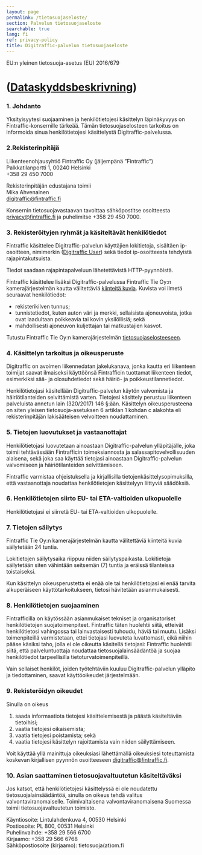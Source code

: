 ```yaml
---
layout: page
permalink: /tietosuojaseloste/
section: Palvelun tietosuojaseloste
searchable: true
lang: fi
ref: privacy-policy
title: Digitraffic-palvelun tietosuojaseloste
---
```


EU:n yleinen tietosuoja-asetus (EU) 2016/679

# ([Dataskyddsbeskrivning](https://www.digitraffic.fi/dataskyddsbeskrivning/))

### 1\. Johdanto

Yksityisyytesi suojaaminen ja henkilötietojesi käsittelyn läpinäkyvyys on Fintraffic-konsernille tärkeää. Tämän tietosuojaselosteen tarkoitus on informoida sinua henkilötietojesi käsittelystä Digitraffic-palvelussa. 

### 2\.Rekisterinpitäjä

Liikenteenohjausyhtiö Fintraffic Oy (jäljempänä ”Fintraffic”)<br/>
Palkkatilanportti 1, 00240 Helsinki<br/>
+358 29 450 7000<br/>

Rekisterinpitäjän edustajana toimii<br/>
Mika Ahvenainen<br/>
digitraffic@fintraffic.fi<br/>

Konsernin tietosuojavastaavan tavoittaa sähköpostitse osoitteesta privacy@fintraffic.fi ja puhelimitse +358 29 450 7000.

### 3\. Rekisteröityjen ryhmät ja käsiteltävät henkilötiedot

Fintraffic käsittelee Digitraffic-palvelun käyttäjien lokitietoja, sisältäen ip-osoitteen, nimimerkin ([Digitraffic User](https://www.digitraffic.fi/ohjeita/#digitraffic-user--otsikko)) sekä tiedot ip-osoitteesta tehdyistä rajapintakutsuista.

Tiedot saadaan rajapintapalveluun lähetettävistä HTTP-pyynnöistä.

Fintraffic käsittelee lisäksi Digitraffic-palvelussa Fintraffic Tie Oy:n kamerajärjestelmän kautta välitettäviä [kiinteitä kuvia](https://www.digitraffic.fi/tieliikenne/#kelikamerat). Kuvista voi ilmetä seuraavat henkilötiedot:
-	rekisterikilven tunnus;
-	tunnistetiedot, kuten auton väri ja merkki, sellaisista ajoneuvoista, jotka ovat laadultaan poikkeavia tai kovin yksilöllisiä; sekä
-	mahdollisesti ajoneuvon kuljettajan tai matkustajien kasvot.

Tutustu Fintraffic Tie Oy:n kamerajärjestelmän [tietosuojaselosteeseen](https://www.fintraffic.fi/fi/tie/tietosuoja).

### 4\. Käsittelyn tarkoitus ja oikeusperuste

Digitraffic on avoimen liikennedatan jakelukanava, jonka kautta eri liikenteen toimijat saavat ilmaiseksi käyttöönsä Fintrafficin tuottamat liikenteen tiedot, esimerkiksi sää- ja olosuhdetiedot sekä häiriö- ja poikkeustilannetiedot.

Henkilötietojasi käsitellään Digitraffic-palvelun käytön valvomista ja häiriötilanteiden selvittämistä varten. Tietojesi käsittely perustuu liikenteen palveluista annetun lain (320/2017) 146 §:ään. Käsittelyn oikeusperusteena on siten yleisen tietosuoja-asetuksen 6 artiklan 1 kohdan c alakohta eli rekisterinpitäjän lakisääteisen velvoitteen noudattaminen.

### 5\. Tietojen luovutukset ja vastaanottajat

Henkilötietojasi luovutetaan ainoastaan Digitraffic-palvelun ylläpitäjälle, joka toimii tehtävässään Fintrafficin toimeksiannosta ja salassapitovelvollisuuden alaisena, sekä joka saa käyttää tietojasi ainoastaan Digitraffic-palvelun valvomiseen ja häiriötilanteiden selvittämiseen.

Fintraffic varmistaa ohjeistuksella ja kirjallisilla tietojenkäsittelysopimuksilla, että vastaanottaja noudattaa henkilötietojen käsittelyyn liittyviä säädöksiä.

### 6\. Henkilötietojen siirto EU- tai ETA-valtioiden ulkopuolelle

Henkilötietojasi ei siirretä EU- tai ETA-valtioiden ulkopuolelle.

### 7\. Tietojen säilytys

Fintraffic Tie Oy:n kamerajärjestelmän kautta välitettäviä kiinteitä kuvia säilytetään 24 tuntia.

Lokitietojen säilytysaika riippuu niiden säilytyspaikasta. Lokitietoja säilytetään siten vähintään seitsemän (7) tuntia ja eräissä tilanteissa toistaiseksi.

Kun käsittelyn oikeusperustetta ei enää ole tai henkilötietojasi ei enää tarvita alkuperäiseen käyttötarkoitukseen, tietosi hävitetään asianmukaisesti.

### 8\. Henkilötietojen suojaaminen

Fintrafficilla on käytössään asianmukaiset tekniset ja organisatoriset henkilötietojen suojatoimenpiteet. Fintraffic täten huolehtii siitä, etteivät henkilötietosi vahingossa tai lainvastaisesti tuhoudu, häviä tai muutu. Lisäksi toimenpiteillä varmistetaan, ettei tietojasi luovuteta luvattomasti, eikä niihin pääse käsiksi taho, jolla ei ole oikeutta käsitellä tietojasi:
Fintraffic huolehtii siitä, että palveluntuottaja noudattaa tietosuojalainsäädäntöä ja suojaa henkilötiedot tarpeellisilla tietoturvatoimenpiteillä.

Vain sellaiset henkilöt, joiden työtehtäviin kuuluu Digitraffic-palvelun ylläpito ja tiedottaminen, saavat käyttöoikeudet järjestelmään.


### 9\. Rekisteröidyn oikeudet

Sinulla on oikeus
1.	saada informaatiota tietojesi käsittelemisestä ja päästä käsiteltäviin tietoihisi;
2.	vaatia tietojesi oikaisemista;
3.	vaatia tietojesi poistamista; sekä
4.	vaatia tietojesi käsittelyn rajoittamista vain niiden säilyttämiseen.
	
Voit käyttää yllä mainittuja oikeuksiasi lähettämällä oikeuksiesi toteuttamista koskevan kirjallisen pyynnön osoitteeseen digitraffic@fintraffic.fi.


### 10\. Asian saattaminen tietosuojavaltuutetun käsiteltäväksi

Jos katsot, että henkilötietojesi käsittelyssä ei ole noudatettu tietosuojalainsäädäntöä, sinulla on oikeus tehdä valitus valvontaviranomaiselle. Toimivaltaisena valvontaviranomaisena Suomessa toimii tietosuojavaltuutetun toimisto.

Käyntiosoite: Lintulahdenkuva 4, 00530 Helsinki<br/>
Postiosoite: PL 800, 00531 Helsinki<br/>
Puhelinvaihde: +358 29 566 6700<br/>
Kirjaamo: +358 29 566 6768<br/>
Sähköpostiosoite (kirjaamo): tietosuoja(at)om.fi
